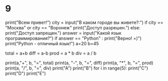 # 9
print("Всем привет!")
city = input("В каком городе вы живете?:")
if city == "Москва" or city == "Воронеж"
    print("Доступ разрешен.")
else:
    print("Доступ запрещен.")
answer = input("Какой  язык программирования?")
if answer == "Python" : 
    print("Верно! =)")
    print("Python - отличный язык!")
a=20
b=45

total = a+b 
diff = a-b
prod = a * b
div = a / b

print(a,"+", b, "=", total)
print(a, "-", b, "=", diff)
print(a, "*", b, "=", prod)
print(a, "/", b, "=", div)
print("A")
print("B")
for i in range(5):
    print("C")
    print("D")
print("E")    
